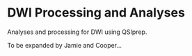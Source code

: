 # DWI Processing and Analyses

Analyses and processing for DWI using QSIprep.

To be expanded by Jamie and Cooper...
